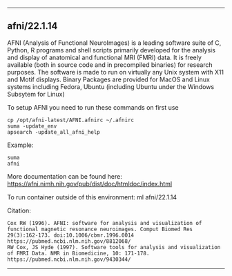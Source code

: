 
----------------------------------
## afni/22.1.14 ##
AFNI (Analysis of Functional NeuroImages) is a leading software suite of C, Python, R programs and shell scripts primarily developed for the analysis and display of anatomical and functional MRI (FMRI) data. It is freely available (both in source code and in precompiled binaries) for research purposes. The software is made to run on virtually any Unix system with X11 and Motif displays. Binary Packages are provided for MacOS and Linux systems including Fedora, Ubuntu (including Ubuntu under the Windows Subsytem for Linux) 

To setup AFNI you need to run these commands on first use
```
cp /opt/afni-latest/AFNI.afnirc ~/.afnirc
suma -update_env
apsearch -update_all_afni_help
```

Example:
```
suma
afni
```

More documentation can be found here: https://afni.nimh.nih.gov/pub/dist/doc/htmldoc/index.html

To run container outside of this environment: ml afni/22.1.14

Citation:
```
Cox RW (1996). AFNI: software for analysis and visualization of functional magnetic resonance neuroimages. Comput Biomed Res 29(3):162-173. doi:10.1006/cbmr.1996.0014
https://pubmed.ncbi.nlm.nih.gov/8812068/
RW Cox, JS Hyde (1997). Software tools for analysis and visualization of FMRI Data. NMR in Biomedicine, 10: 171-178.
https://pubmed.ncbi.nlm.nih.gov/9430344/
```


----------------------------------
